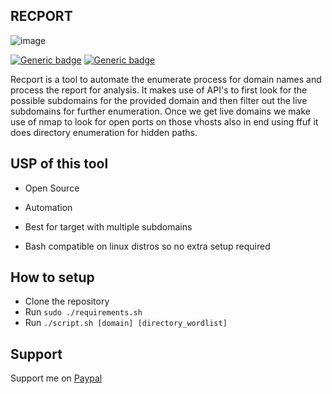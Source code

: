 ## RECPORT

![image](https://github.com/Praddy2009/Recport/blob/master/Banner.png)

[![Generic badge](https://img.shields.io/badge/MADE_WITH-Shell_Script-red.svg)](https://shields.io/)
[![Generic badge](https://img.shields.io/badge/Compatibility-Linux_Distribution-red.svg)](https://shields.io/)


Recport is a tool to automate the enumerate process for domain names and process the report for analysis. It makes use of API's to first look for the possible subdomains for the provided domain and then filter out the live subdomains for further enumeration. Once we get live domains we make use of nmap to look for open ports on those vhosts also in end using ffuf it does directory enumeration for hidden paths.

## USP of this tool

- Open Source

- Automation

- Best for target with multiple subdomains

- Bash compatible on linux distros so no extra setup required

## How to setup

- Clone the repository
- Run `sudo ./requirements.sh` 
- Run `./script.sh [domain] [directory_wordlist]` 

## Support
  Support me on [Paypal](https://www.paypal.me/n00bx101)
